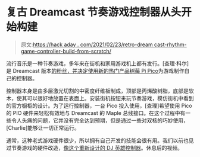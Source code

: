 # 复古 Dreamcast 节奏游戏控制器从头开始构建

> 原文:[https://hack aday . com/2021/02/23/retro-dream cast-rhythm-game-controller-build-from-scratch/](https://hackaday.com/2021/02/23/retro-dreamcast-rhythm-game-controller-built-from-scratch/)

流行音乐是一种节奏游戏，多年来在街机和家用游戏机上都有发行。[查理·科尔]是 Dreamcast 版本[的粉丝，并决定使用新的热门产品树莓 Pi Pico](https://github.com/charcole/Dreamcast-PopnMusic)为游戏制作自己的控制器。

控制器本身是由多层激光切割的中密度纤维板制成，顶部是丙烯酸树脂，底部是软木，使其可以很好地放置在表面上。安装街机按钮来玩节奏游戏，模仿街机中看到的官方橱柜的设计。为了运行控制器，一台 Pico 投入使用，[查理]希望使用 Pico 的 PIO 硬件来轻松有效地与 Dreamcast 的 Maple 总线接口。在这个过程中有一些令人头痛的问题，它并没有完全达到预期，但是通过一些对双核的巧妙使用，[Charlie]能够让一切正常运行。

通常，这种老式游戏硬件很少，所以拥有自己开发的技能会很有用。我们以前也见过节奏游戏的硬件改造，[像这个重新设计的 DJ 英雄控制器](https://hackaday.com/2020/02/24/dj-hero-controller-gets-a-new-gig/)。休息后的视频。